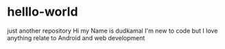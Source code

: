 # helllo-world
just another repository
Hi my Name is dudkamal I'm new to code but I love anything relate to Android and web development 
